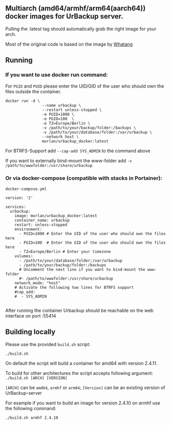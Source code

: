 ## Multiarch (amd64/armhf/arm64(aarch64)) docker images for UrBackup server.
Pulling the :latest tag should automatically grab the right image for your arch.

Most of the original code is based on the image by [Whatang](https://github.com/Whatang/docker_urbackup)


## Running

### If you want to use docker run command:
For `PGID` and `PUID` please enter the UID/GID of the user who should own the files outside the container.

```
docker run -d \
                --name urbackup \
                --restart unless-stopped \
                -e PUID=1000 \  
                -e PGID=100  \
                -e TZ=Europe/Berlin \
                -v /path/to/your/backup/folder:/backups \
                -v /path/to/your/database/folder:/var/urbackup \
                --network host \
                morlan/urbackup_docker:latest
```

For BTRFS-Support add `--cap-add SYS_ADMIN` to the command above

If you want to externally bind-mount the www-folder add `-v /path/to/wwwfolder:/usr/share/urbackup`

### Or via docker-compose (compatible with stacks in Portainer): 

`docker-compose.yml`
```
version: '2'

services:
  urbackup:
    image: morlan/urbackup_docker:latest
    container_name: urbackup
    restart: unless-stopped
    environment:
      - PUID=1000 # Enter the UID of the user who should own the files here
      - PGID=100  # Enter the GID of the user who should own the files here
      - TZ=Europe/Berlin # Enter your timezone
    volumes:
      - /path/to/your/database/folder:/var/urbackup
      - /path/to/your/backup/folder:/backups
      # Uncomment the next line if you want to bind-mount the www-folder
      #- /path/to/wwwfolder:/usr/share/urbackup
    network_mode: "host"
    # Activate the following two lines for BTRFS support
    #cap_add:
    #  - SYS_ADMIN   
  
```              
	     
After running the container Urbackup should be reachable on the web interface on port :55414	     

## Building locally
Please use the provided `build.sh` script:
```
./build.sh
```
On default the script will build a container for amd64 with version 2.4.11.

To build for other architectures the script accepts following argument:
`./build.sh [ARCH] [VERSION]`

`[ARCH]` can be `amd64`, `armhf` or `arm64`; `[Version]` can be an existing version of UrBackup-server

For example if you want to build an image for version 2.4.10 on armhf use the following command:
```
./build.sh armhf 2.4.10
```
